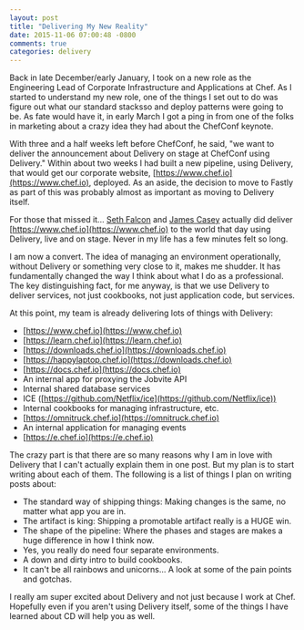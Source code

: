 ```yaml
---
layout: post
title: "Delivering My New Reality"
date: 2015-11-06 07:00:48 -0800
comments: true
categories: delivery
---
```

Back in late December/early January, I took on a new role as the Engineering Lead of Corporate Infrastructure and Applications at Chef. As I started to understand my new role, one of the things I set out to do was figure out what our standard stacksso and deploy patterns were going to be. As fate would have it, in early March I got a ping in from one of the folks in marketing about a crazy idea they had about the ChefConf keynote.

With three and a half weeks left before ChefConf, he said, "we want to deliver the announcement about Delivery on stage at ChefConf using Delivery." Within about two weeks I had built a new pipeline, using Delivery, that would get our corporate website, [https://www.chef.io](https://www.chef.io), deployed. As an aside, the decision to move to Fastly as part of this was probably almost as important as moving to Delivery itself.

For those that missed it... [Seth Falcon](https://twitter.com/sfalcon) and [James Casey](https://twitter.com/jamesc_000) actually did deliver [https://www.chef.io](https://www.chef.io) to the world that day using Delivery, live and on stage. Never in my life has a few minutes felt so long. 

I am now a convert. The idea of managing an environment operationally, without Delivery or something very close to it, makes me shudder. It has fundamentally changed the way I think about what I do as a professional. The key distinguishing fact, for me anyway, is that we use Delivery to deliver services, not just cookbooks, not just application code, but services.

At this point, my team is already delivering lots of things with Delivery:

- [https://www.chef.io](https://www.chef.io)
- [https://learn.chef.io](https://learn.chef.io)
- [https://downloads.chef.io](https://downloads.chef.io)
- [https://happylaptop.chef.io](https://downloads.chef.io)
- [https://docs.chef.io](https://docs.chef.io)
- An internal app for proxying the Jobvite API
- Internal shared database services
- ICE ([https://github.com/Netflix/ice](https://github.com/Netflix/ice))
- Internal cookbooks for managing infrastructure, etc.
- [https://omnitruck.chef.io](https://omnitruck.chef.io)
- An internal application for managing events
- [https://e.chef.io](https://e.chef.io)

The crazy part is that there are so many reasons why I am in love with Delivery that I can't actually explain them in one post. But my plan is to start writing about each of them. The following is a list of things I plan on writing posts about:

- The standard way of shipping things: Making changes is the same, no matter what app you are in.
- The artifact is king: Shipping a promotable artifact really is a HUGE win.
- The shape of the pipeline: Where the phases and stages are makes a huge difference in how I think now.
- Yes, you really do need four separate environments.
- A down and dirty intro to build cookbooks.
- It can't be all rainbows and unicorns... A look at some of the pain points and gotchas.

I really am super excited about Delivery and not just because I work at Chef. Hopefully even if you aren't using Delivery itself, some of the things I have learned about CD will help you as well.